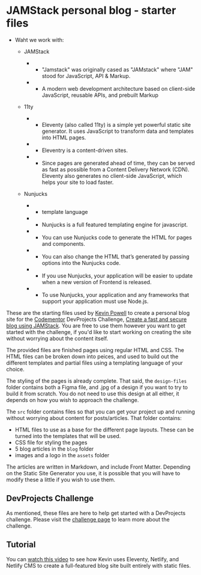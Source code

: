 # JAMStack personal blog - starter files

* Waht we work with: 
    - JAMStack 
      - - "Jamstack" was originally cased as "JAMstack" where "JAM" stood for JavaScript, API & Markup.
      - -  A modern web development architecture based on client-side JavaScript, reusable APIs, and prebuilt Markup
  
    - 11ty 
      - - Eleventy (also called 11ty) is a simple yet powerful static site generator. It uses JavaScript to transform data and templates into HTML pages.

      - - Eleventry is a content-driven sites.

      - - Since pages are generated ahead of time, they can be served as fast as possible from a Content Delivery Network (CDN). Eleventy also generates no client-side JavaScript, which helps your site to load faster.
  
    - Nunjucks
        - - template language 
        - - Nunjucks is a full featured templating engine for javascript.
        - - You can use Nunjucks code to generate the HTML for pages and components.
        - - You can also change the HTML that’s generated by passing options into the Nunjucks code.
        - - If you use Nunjucks, your application will be easier to update when a new version of  Frontend is released.
        - - To use Nunjucks, your application and any frameworks that support your application must use Node.js.





 

    
       



These are the starting files used by [Kevin Powell](https://kevinpowell.co) to create a personal blog site for the [Codementor](https://www.codementor.io/) DevProjects Challenge, [Create a fast and secure blog using JAMStack](https://www.codementor.io/projects/web/create-a-fast-and-secure-blog-using-jamstack-c93coupnxb). You are free to use them however you want to get started with the challenge, if you'd like to start working on creating the site without worrying about the content itself.

The provided files are finished pages using regular HTML and CSS. The HTML files can be broken down into peices, and used to build out the different templates and partial files using a templating language of your choice.

The styling of the pages is already complete. That said, the `design-files` folder contains both a Figma file, and .jpg of a design if you want to try to build it from scratch. You do not need to use this design at all either, it depends on how you wish to approach the challenge.

The `src` folder contains files so that you can get your project up and running without worrying about content for posts/articles. That folder contains:

- HTML files to use as a base for the different page layouts. These can be turned into the templates that will be used.
- CSS file for styling the pages
- 5 blog articles in the `blog` folder
- images and a logo in the `assets` folder

The articles are written in Markdown, and include Front Matter. Depending on the Static Site Generator you use, it is possible that you will have to modify these a little if you wish to use them. 

## DevProjects Challenge

As mentioned, these files are here to help get started with a DevProjects challenge. Please visit the [challenge page](#) to learn more about the challenge.

## Tutorial

You can [watch this video](https://youtu.be/4wD00RT6d-g) to see how Kevin uses Eleventy, Netlify, and Netlify CMS to create a full-featured blog site built entirely with static files.
